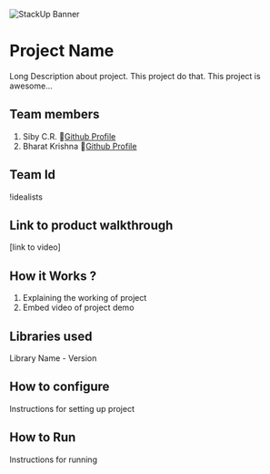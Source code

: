 ![StackUp Banner](https://tinkerhub.frappe.cloud/files/stackup%20banner.jpeg)

# Project Name
Long Description about project. This project do that. This project is awesome...

## Team members
1. Siby C.R. 🔗[Github Profile](https://github.com/sibycr18)
2. Bharat Krishna 🔗[Github Profile](https://github.com/sibycr18)

## Team Id
!idealists

## Link to product walkthrough
[link to video]

## How it Works ?
1. Explaining the working of project
2. Embed video of project demo

## Libraries used
Library Name - Version

## How to configure
Instructions for setting up project

## How to Run
Instructions for running
